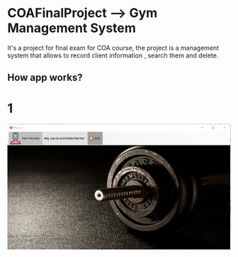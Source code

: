 # COAFinalProject --> Gym Management System

It's a project for final exam for COA course, the project  is a management system that allows to record client information , search them and delete.
## How app works?

# 1
![Main Window](https://github.com/kngg5/COAFinalProject/blob/main/screenshots/Main%20window.png)
